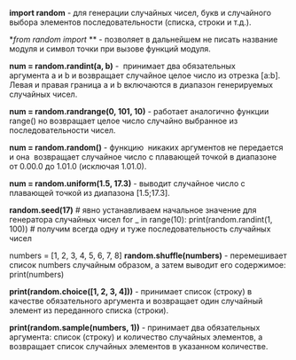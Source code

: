 **import random** - для генерации случайных чисел, букв и случайного выбора элементов последовательности (списка, строки и т.д.).

**from random import* ** - позволяет в дальнейшем не писать название модуля и символ точки при вызове функций модуля.

**num = random.randint(a, b)** -  принимает два обязательных аргумента a и b и возвращает случайное целое число из отрезка [a:b]. Левая и правая граница a и b включаются в диапазон генерируемых случайных чисел.

**num = random.randrange(0, 101, 10)** - работает аналогично функции range() но возвращает целое число случайно выбранное из последовательности чисел.

**num = random.random()** - функцию  никаких аргументов не передается и она  возвращает случайное число с плавающей точкой в диапазоне от 0.00.0 до 1.01.0 (исключая 1.01.0).

**num = random.uniform(1.5, 17.3)** - выводит случайное число с плавающей точкой из диапазона [1.5;17.3].

**random.seed(17)** # явно устанавливаем начальное значение для генератора случайных чисел 
for _ in range(10): 
	print(random.randint(1, 100)) # получим всегда одну и туже последовательность случайных чисел

numbers = [1, 2, 3, 4, 5, 6, 7, 8]
**random.shuffle(numbers)** - перемешивает список numbers случайным образом, а затем выводит его содержимое:
print(numbers)

**print(random.choice([1, 2, 3, 4]))** - принимает список (строку) в качестве обязательного аргумента и возвращает один случайный элемент из переданного списка (строки).

**print(random.sample(numbers, 1))** - принимает два обязательных аргумента: список (строку) и количество случайных элементов, а возвращает список случайных элементов в указанном количестве.